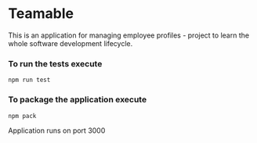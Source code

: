 # Teamable

This is an application for managing employee profiles - project to learn the whole software development lifecycle.

### To run the tests execute

    npm run test

### To package the application execute

    npm pack

Application runs on port 3000
